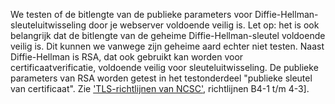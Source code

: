 We testen of de bitlengte van de publieke parameters voor Diffie-Hellman-sleuteluitwisseling door je webserver voldoende veilig is. Let op: het is ook belangrijk dat de bitlengte van de geheime Diffie-Hellman-sleutel voldoende veilig is. Dit kunnen we vanwege zijn geheime aard echter niet testen. Naast Diffie-Hellman is RSA, dat ook gebruikt kan worden voor certificaatverificatie, voldoende veilig voor sleuteluitwisseling. De publieke parameters van RSA worden getest in het testonderdeel "publieke sleutel van certificaat". Zie ['TLS-richtlijnen van NCSC'](https://www.ncsc.nl/actueel/whitepapers/ict-beveiligingsrichtlijnen-voor-transport-layer-security-tls.html), richtlijnen B4-1 t/m 4-3].
